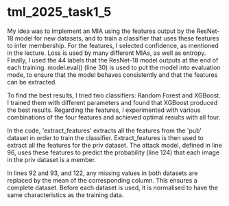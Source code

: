 # tml_2025_task1_5
My idea was to implement an MIA using the features output by the ResNet-18 model for new datasets, and to train a classifier that uses these features to infer membership.
For the features, I selected confidence, as mentioned in the lecture. Loss is used by many different MIAs, as well as entropy. 
Finally, I used the 44 labels that the ResNet-18 model outputs at the end of each training. model.eval() (line 30) is used to put the model into evaluation mode, to ensure that the model behaves consistently and that the features can be extracted.

To find the best results, I tried two classifiers: Random Forest and XGBoost. I trained them with different parameters and found that XGBoost produced the best results.
Regarding the features, I experimented with various combinations of the four features and achieved optimal results with all four.

In the code, 'extract_features' extracts all the features from the 'pub' dataset in order to train the classifier. 
Extract_features is then used to extract all the features for the priv dataset.
The attack model, defined in line 96, uses these features to predict the probability (line 124) that each image in the priv dataset is a member.

In lines 92 and 93, and 122, any missing values in both datasets are replaced by the mean of the corresponding column. This ensures a complete dataset. 
Before each dataset is used, it is normalised to have the same characteristics as the training data.
